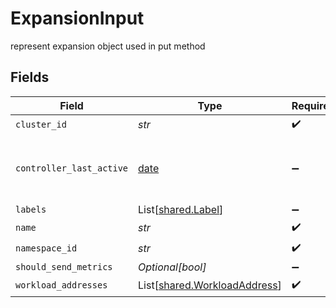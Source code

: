 # ExpansionInput

represent expansion object used in put method


## Fields

| Field                                                                  | Type                                                                   | Required                                                               | Description                                                            |
| ---------------------------------------------------------------------- | ---------------------------------------------------------------------- | ---------------------------------------------------------------------- | ---------------------------------------------------------------------- |
| `cluster_id`                                                           | *str*                                                                  | :heavy_check_mark:                                                     | N/A                                                                    |
| `controller_last_active`                                               | [date](https://docs.python.org/3/library/datetime.html#date-objects)   | :heavy_minus_sign:                                                     | The last time that the agent sent telemetries                          |
| `labels`                                                               | List[[shared.Label](../../models/shared/label.md)]                     | :heavy_minus_sign:                                                     | N/A                                                                    |
| `name`                                                                 | *str*                                                                  | :heavy_check_mark:                                                     | N/A                                                                    |
| `namespace_id`                                                         | *str*                                                                  | :heavy_check_mark:                                                     | N/A                                                                    |
| `should_send_metrics`                                                  | *Optional[bool]*                                                       | :heavy_minus_sign:                                                     | N/A                                                                    |
| `workload_addresses`                                                   | List[[shared.WorkloadAddress](../../models/shared/workloadaddress.md)] | :heavy_check_mark:                                                     | N/A                                                                    |